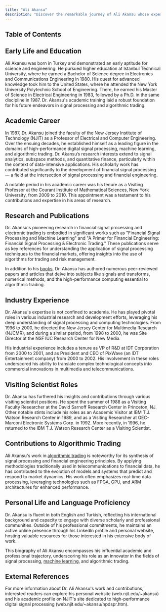 ```yaml
---
title: "Ali Akansu"
description: "Discover the remarkable journey of Ali Akansu whose expertise in signal processing and algorithmic trading has significantly impacted finance and technology sectors."
---
```




## Table of Contents

## Early Life and Education

Ali Akansu was born in Turkey and demonstrated an early aptitude for science and engineering. He pursued higher education at Istanbul Technical University, where he earned a Bachelor of Science degree in Electronics and Communications Engineering in 1980. His quest for advanced knowledge took him to the United States, where he attended the New York University Polytechnic School of Engineering. There, he earned his Master of Science in Electrical Engineering in 1983, followed by a Ph.D. in the same discipline in 1987. Dr. Akansu's academic training laid a robust foundation for his future endeavors in signal processing and algorithmic trading.

## Academic Career

In 1987, Dr. Akansu joined the faculty of the New Jersey Institute of Technology (NJIT) as a Professor of Electrical and Computer Engineering. Over the ensuing decades, he established himself as a leading figure in the domains of high-performance digital signal processing, machine learning, and algorithmic trading. Dr. Akansu’s research interests extend to signal analytics, subspace methods, and quantitative finance, particularly within the context of data-intensive applications. His scholarly work has contributed significantly to the development of financial signal processing — a field at the intersection of signal processing and financial engineering.

A notable period in his academic career was his tenure as a Visiting Professor at the Courant Institute of Mathematical Sciences, New York University, from 2009 to 2010. This appointment was a testament to his contributions and expertise in his areas of research.

## Research and Publications

Dr. Akansu's pioneering research in financial signal processing and electronic trading is embodied in significant works such as "Financial Signal Processing and Machine Learning" and "A Primer for Financial Engineering: Financial Signal Processing & Electronic Trading." These publications serve as key references for understanding the application of signal processing techniques to the financial markets, offering insights into the use of algorithms for trading and risk management.

In addition to his [books](/wiki/algo-trading-books), Dr. Akansu has authored numerous peer-reviewed papers and articles that delve into subjects like signals and transforms, numerical methods, and the high-performance computing essential to algorithmic trading.

## Industry Experience

Dr. Akansu's expertise is not confined to academia. He has played pivotal roles in various industrial research and development efforts, leveraging his deep understanding of signal processing and computing technologies. From 1996 to 2000, he directed the New Jersey Center for Multimedia Research (NJCMR), and during a similar period, from 1998 to 2000, he was Site Director at the NSF IUC Research Center for New Media.

His industrial experience includes a tenure as VP of R&D at IDT Corporation from 2000 to 2001, and as President and CEO of PixWave (an IDT Entertainment company) from 2000 to 2002. His involvement in these roles underscored his ability to translate complex technological concepts into commercial innovations in multimedia and telecommunications.

## Visiting Scientist Roles

Dr. Akansu has furthered his insights and contributions through various visiting scientist positions. He spent the summer of 1988 as a Visiting Faculty Researcher at the David Sarnoff Research Center in Princeton, NJ. Other notable stints include his roles as an Academic Visitor at IBM T.J. Watson Research Center in 1989, and as a Visiting Researcher at GEC-Marconi Electronic Systems Corp. in 1992. More recently, in 1996, he returned to the IBM T.J. Watson Research Center as a Visiting Scientist.

## Contributions to Algorithmic Trading

Ali Akansu's work in [algorithmic trading](/wiki/algorithmic-trading) is noteworthy for its synthesis of signal processing and financial engineering principles. By applying methodologies traditionally used in telecommunications to financial data, he has contributed to the evolution of models and systems that predict and respond to market dynamics. His work often emphasizes real-time data processing, leveraging technologies such as FPGA, GPU, and ARM architectures for enhanced performance.

## Personal Life and Language Proficiency

Dr. Akansu is fluent in both English and Turkish, reflecting his international background and capacity to engage with diverse scholarly and professional communities. Outside of his professional commitments, he maintains an active online presence through his LinkedIn profile and personal website, hosting valuable resources for those interested in his extensive body of work.

This biography of Ali Akansu encompasses his influential academic and professional trajectory, underscoring his role as an innovator in the fields of signal processing, [machine learning](/wiki/machine-learning), and algorithmic trading.

## External References

For more information about Dr. Ali Akansu's work and contributions, interested readers can explore his personal website (web.njit.edu/~akansu) and his academic profile on NJIT's site dedicated to high-performance digital signal processing (web.njit.edu/~akansu/hpdspr.htm).
